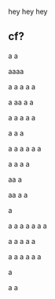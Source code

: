 hey hey hey 
## cf?
a
a

aaaa

a
a
a
a
a

a
aa
a
a

a
a
a
a
a

a
a
a

a
a
a
a
a
a

a
a
a
a

aa
a

aa
a
a

a

a
a
a
a
a
a
a

a
a
a
a
a

a
a
a
a
a
a

a

a
a
